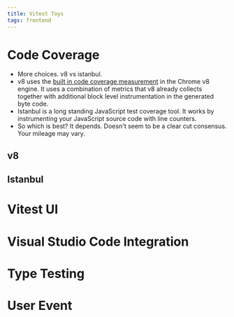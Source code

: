 ```yaml
---
title: Vitest Toys
tags: frontend
---
```


# Code Coverage

* More choices. v8 vs istanbul.
* v8 uses the [built in code coverage measurement](https://v8.dev/blog/javascript-code-coverage) in the Chrome v8 engine. It uses a combination of metrics that v8 already collects together with additional block level instrumentation in the generated byte code.
* Istanbul is a long standing JavaScript test coverage tool. It works by instrumenting your JavaScript source code with line counters.
* So which is best? It depends. Doesn't seem to be a clear cut consensus. Your mileage may vary.

## v8

## Istanbul

# Vitest UI

# Visual Studio Code Integration

# Type Testing

# User Event

